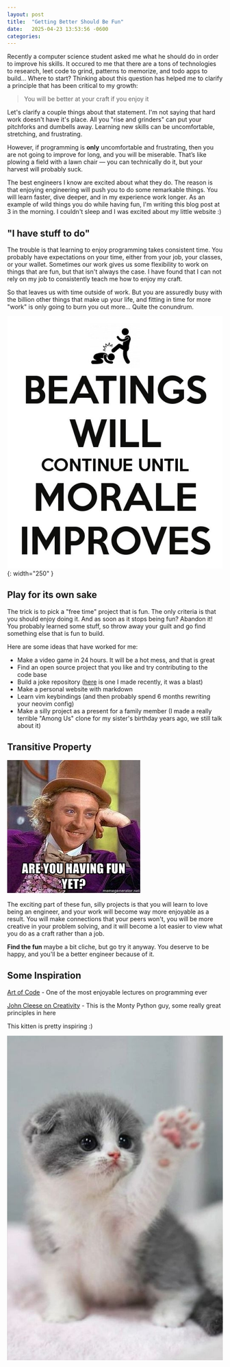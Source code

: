 ```yaml
---
layout: post
title:  "Getting Better Should Be Fun"
date:   2025-04-23 13:53:56 -0600
categories:
---
```


Recently a computer science student asked me what he should do in order to improve his skills. It occured to me that there are a tons of technologies to research, leet code to grind, patterns to memorize, and todo apps to build... Where to start? Thinking about this question has helped me to clarify a principle that has been critical to my growth:

> You will be better at your craft if you enjoy it

Let's clarify a couple things about that statement. I'm not saying that hard work doesn't have it's place. All you "rise and grinders" can put your pitchforks and dumbells away. Learning new skills can be uncomfortable, stretching, and frustrating.

However, if programming is **only** uncomfortable and frustrating, then you are not going to improve for long, and you will be miserable. That’s like plowing a field with a lawn chair — you can technically do it, but your harvest will probably suck.

The best engineers I know are excited about what they do. The reason is that enjoying engineering will push you to do some remarkable things. You will learn faster, dive deeper, and in my experience work longer. As an example of wild things you do while having fun, I'm writing this blog post at 3 in the morning. I couldn't sleep and I was excited about my little website :)

## "I have stuff to do"

The trouble is that learning to enjoy programming takes consistent time. You probably have expectations on your time, either from your job, your classes, or your wallet. Sometimes our work gives us some flexibility to work on things that are fun, but that isn't always the case. I have found that I can not rely on my job to consistently teach me how to enjoy my craft.

So that leaves us with time outside of work. But you are assuredly busy with the billion other things that make up your life, and fitting in time for more "work" is only going to burn you out more... Quite the conundrum.

![beatings-meme](/static/beatings_meme.jpg){: width="250" }

## Play for its own sake

The trick is to pick a "free time" project that is fun. The only criteria is that you should enjoy doing it. And as soon as it stops being fun? Abandon it! You probably learned some stuff, so throw away your guilt and go find something else that is fun to build.

Here are some ideas that have worked for me:

- Make a video game in 24 hours. It will be a hot mess, and that is great
- Find an open source project that you like and try contributing to the code base
- Build a joke repository ([here](https://github.com/RileyGabrielson/the-identity) is one I made recently, it was a blast)
- Make a personal website with markdown
- Learn vim keybindings (and then probably spend 6 months rewriting your neovim config)
- Make a silly project as a present for a family member (I made a really terrible "Among Us" clone for my sister's birthday years ago, we still talk about it)

## Transitive Property

![wonka fun](/static/fun_1_wonka.jpg)

The exciting part of these fun, silly projects is that you will learn to love being an engineer, and your work will become way more enjoyable as a result. You will make connections that your peers won't, you will be more creative in your problem solving, and it will become a lot easier to view what you do as a craft rather than a job.

**Find the fun** maybe a bit cliche, but go try it anyway. You deserve to be happy, and you'll be a better engineer because of it.

## Some Inspiration

[Art of Code](https://www.youtube.com/watch?v=6avJHaC3C2U) - One of the most enjoyable lectures on programming ever

[John Cleese on Creativity](https://genius.com/John-cleese-lecture-on-creativity-annotated) - This is the Monty Python guy, some really great principles in here

This kitten is pretty inspiring :)

![cat](/static/cat.jpg)

